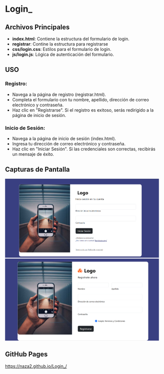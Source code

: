 # Login_

## Archivos Principales
- **index.html**: Contiene la estructura del formulario de login.
- **registrar**: Contine la estructura para registrarse
- **css/login.css**: Estilos para el formulario de login.
- **js/login.js**: Lógica de autenticación del formulario.

## USO
### Registro:

- Navega a la página de registro (registrar.html).
- Completa el formulario con tu nombre, apellido, dirección de correo electrónico y contraseña.
- Haz clic en "Registrarse". Si el registro es exitoso, serás redirigido a la página de inicio de sesión.

### Inicio de Sesión:

- Navega a la página de inicio de sesión (index.html).
- Ingresa tu dirección de correo electrónico y contraseña.
- Haz clic en "Iniciar Sesión". Si las credenciales son correctas, recibirás un mensaje de éxito.

## Capturas de Pantalla
![Login Form](https://github.com/naza2/Login_/blob/06c9d79f050b705962989044c5265a93a022acfc/Captura%20de%20pantalla%202025-07-08%20061347.png) 
![Login Form](https://github.com/naza2/Login_/blob/06c9d79f050b705962989044c5265a93a022acfc/Captura%20de%20pantalla%202025-07-08%20061415.png) 

## GitHub Pages
https://naza2.github.io/Login_/
